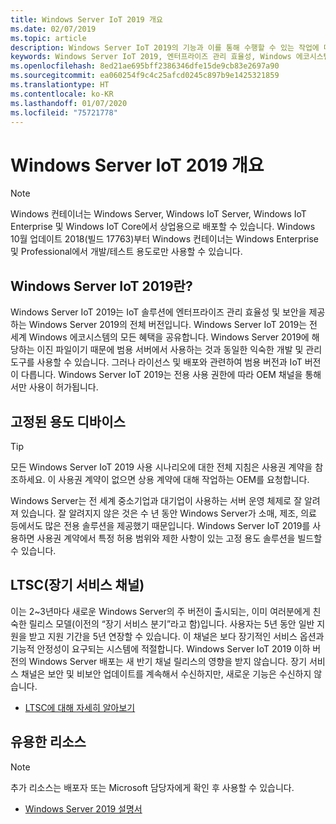 ```yaml
---
title: Windows Server IoT 2019 개요
ms.date: 02/07/2019
ms.topic: article
description: Windows Server IoT 2019의 기능과 이를 통해 수행할 수 있는 작업에 대해 알아봅니다.
keywords: Windows Server IoT 2019, 엔터프라이즈 관리 효율성, Windows 에코시스템, IoT
ms.openlocfilehash: 8ed21ae695bff2386346dfe15de9cb83e2697a90
ms.sourcegitcommit: ea060254f9c4c25afcd0245c897b9e1425321859
ms.translationtype: HT
ms.contentlocale: ko-KR
ms.lasthandoff: 01/07/2020
ms.locfileid: "75721778"
---
```

# <a name="an-overview-of-windows-server-iot-2019"></a>Windows Server IoT 2019 개요

> [!NOTE]
> Windows 컨테이너는 Windows Server, Windows IoT Server, Windows IoT Enterprise 및 Windows IoT Core에서 상업용으로 배포할 수 있습니다.  Windows 10월 업데이트 2018(빌드 17763)부터 Windows 컨테이너는 Windows Enterprise 및 Professional에서 개발/테스트 용도로만 사용할 수 있습니다.

## <a name="what-is-windows-server-iot-2019"></a>Windows Server IoT 2019란?
Windows Server IoT 2019는 IoT 솔루션에 엔터프라이즈 관리 효율성 및 보안을 제공하는 Windows Server 2019의 전체 버전입니다. Windows Server IoT 2019는 전 세계 Windows 에코시스템의 모든 혜택을 공유합니다. Windows Server 2019에 해당하는 이진 파일이기 때문에 범용 서버에서 사용하는 것과 동일한 익숙한 개발 및 관리 도구를 사용할 수 있습니다. 그러나 라이선스 및 배포와 관련하여 범용 버전과 IoT 버전이 다릅니다.  Windows Server IoT 2019는 전용 사용 권한에 따라 OEM 채널을 통해서만 사용이 허가됩니다.

## <a name="fixed-purpose-devices"></a>고정된 용도 디바이스 

> [!TIP]
> 모든 Windows Server IoT 2019 사용 시나리오에 대한 전체 지침은 사용권 계약을 참조하세요. 이 사용권 계약이 없으면 상용 계약에 대해 작업하는 OEM를 요청합니다.

Windows Server는 전 세계 중소기업과 대기업이 사용하는 서버 운영 체제로 잘 알려져 있습니다. 잘 알려지지 않은 것은 수 년 동안 Windows Server가 소매, 제조, 의료 등에서도 많은 전용 솔루션을 제공했기 때문입니다. Windows Server IoT 2019를 사용하면 사용권 계약에서 특정 허용 범위와 제한 사항이 있는 고정 용도 솔루션을 빌드할 수 있습니다.

## <a name="long-term-servicing-channel-ltsc"></a>LTSC(장기 서비스 채널)

이는 2~3년마다 새로운 Windows Server의 주 버전이 출시되는, 이미 여러분에게 친숙한 릴리스 모델(이전의 “장기 서비스 분기”라고 함)입니다. 사용자는 5년 동안 일반 지원을 받고 지원 기간을 5년 연장할 수 있습니다. 이 채널은 보다 장기적인 서비스 옵션과 기능적 안정성이 요구되는 시스템에 적절합니다. Windows Server IoT 2019 이하 버전의 Windows Server 배포는 새 반기 채널 릴리스의 영향을 받지 않습니다. 장기 서비스 채널은 보안 및 비보안 업데이트를 계속해서 수신하지만, 새로운 기능은 수신하지 않습니다.

* [LTSC에 대해 자세히 알아보기](https://docs.microsoft.com/windows-server/get-started-19/servicing-channels-19#long-term-servicing-channel-ltsc)

## <a name="helpful-resources"></a>유용한 리소스
> [!NOTE]
> 추가 리소스는 배포자 또는 Microsoft 담당자에게 확인 후 사용할 수 있습니다.

* [Windows Server 2019 설명서](https://docs.microsoft.com/windows-server/index)
